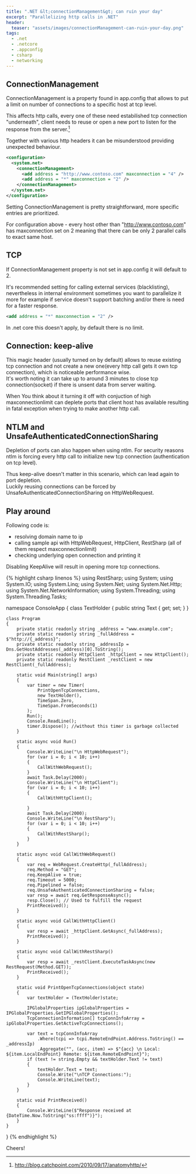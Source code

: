 ```yaml
---
title: ".NET &lt;connectionManagement&gt; can ruin your day"
excerpt: "Parallelizing http calls in .NET"
header:
  teaser: "assets/images/connectionManagement-can-ruin-your-day.png"
tags: 
  - .net
  - .netcore
  - .appconfig
  - csharp
  - networking
--- 
```


## ConnectionManagement

ConnectionManagement is a property found in app.config that allows to put a limit on number of connections to a specific host at tcp level.

This affects http calls, every one of these need estabilished tcp connection "underneath", client needs to reuse or open a new port to listen for the response from the server.[^1]

Together with various http headers it can be misunderstood providing unexpected behaviour.

[^1]: <http://blog.catchpoint.com/2010/09/17/anatomyhttp/>

```xml
<configuration>  
  <system.net>  
    <connectionManagement>  
      <add address = "http://www.contoso.com" maxconnection = "4" />  
      <add address = "*" maxconnection = "2" />  
    </connectionManagement>  
  </system.net>  
</configuration>  
```
Setting ConnectionManagement is pretty straightforward, more specific entries are prioritized.

For configuration above - every host other than "http://www.contoso.com" has maxconnection set on 2 meaning that there can be only 2 parallel calls to exact same host.

## TCP

If ConnectionManagement property is not set in app.config it will default to 2.

It's recommended setting for calling external services (blacklisting), nevertheless in internal environment sometimes you want to parallelize it more for example if service doesn't support batching and/or there is need for a faster response.
```xml
<add address = "*" maxconnection = "2" />  
```

In .net core this doesn't apply, by default there is no limit.

## Connection: keep-alive

This magic header (usually turned on by default) allows to reuse existing tcp connection and not create a new one(every http call gets it own tcp connection), which is noticeable performance wise.  
It's worth noting it can take up to around 3 minutes to close tcp connection(socket) if there is unsent data from server waiting.

When You think about it turning it off with conjuction of high maxconnectionlimit can deplete ports that client host has available resulting in fatal exception when trying to make another http call.

## NTLM and UnsafeAuthenticatedConnectionSharing

Depletion of ports can also happen when using ntlm.
For security reasons ntlm is forcing every http call to initialize new tcp connection (authentication on tcp level).

Thus keep-alive doesn't matter in this scenario, which can lead again to port depletion.  
Luckily reusing connections can be forced by UnsafeAuthenticatedConnectionSharing on HttpWebRequest.

## Play around

Following code is:
* resolving domain name to ip
* calling sample api with HttpWebRequest, HttpClient, RestSharp (all of them respect maxconnectionlimit)
* checking underlying open connection and printing it

Disabling KeepAlive will result in opening more tcp connections.

{% highlight csharp linenos %}
using RestSharp;
using System;
using System.IO;
using System.Linq;
using System.Net;
using System.Net.Http;
using System.Net.NetworkInformation;
using System.Threading;
using System.Threading.Tasks;

namespace ConsoleApp
{
    class TextHolder
    {
        public string Text { get; set; }
    }

    class Program
    {
        private static readonly string _address = "www.example.com";
        private static readonly string _fullAddress = $"http://{_address}";
        private static readonly string _addressIp = Dns.GetHostAddresses(_address)[0].ToString();
        private static readonly HttpClient _httpClient = new HttpClient();
        private static readonly RestClient _restClient = new RestClient(_fullAddress);

        static void Main(string[] args)
        {
            var timer = new Timer(
                PrintOpenTcpConnections,
                new TextHolder(),
                TimeSpan.Zero,
                TimeSpan.FromSeconds(1)
            );
            Run();
            Console.ReadLine();
            timer.Dispose(); //without this timer is garbage collected
        }

        static async void Run()
        {
            Console.WriteLine("\n HttpWebRequest");
            for (var i = 0; i < 10; i++)
            {
                CallWithWebRequest();
            }
            await Task.Delay(2000);
            Console.WriteLine("\n HttpClient");
            for (var i = 0; i < 10; i++)
            {
                CallWithHttpClient();

            }
            await Task.Delay(2000);
            Console.WriteLine("\n RestSharp");
            for (var i = 0; i < 10; i++)
            {
                CallWithRestSharp();
            }
        }

        static async void CallWithWebRequest()
        {
            var req = WebRequest.CreateHttp(_fullAddress);
            req.Method = "GET";
            req.KeepAlive = true;
            req.Timeout = 5000;
            req.Pipelined = false;
            req.UnsafeAuthenticatedConnectionSharing = false;
            var resp = await req.GetResponseAsync();
            resp.Close(); // Used to fulfill the request
            PrintReceived();
        }

        static async void CallWithHttpClient()
        {
            var resp = await _httpClient.GetAsync(_fullAddress);
            PrintReceived();
        }

        static async void CallWithRestSharp()
        {
            var resp = await _restClient.ExecuteTaskAsync(new RestRequest(Method.GET));
            PrintReceived();
        }

        static void PrintOpenTcpConnections(object state)
        {
            var textHolder = (TextHolder)state;

            IPGlobalProperties ipGlobalProperties = IPGlobalProperties.GetIPGlobalProperties();
            TcpConnectionInformation[] tcpConnInfoArray = ipGlobalProperties.GetActiveTcpConnections();

            var text = tcpConnInfoArray
                .Where(tcpi => tcpi.RemoteEndPoint.Address.ToString() == _addressIp)
                .Aggregate("", (acc, item) => $"{acc} \n Local: ${item.LocalEndPoint} Remote: ${item.RemoteEndPoint}");
            if (text != string.Empty && textHolder.Text != text)
            {
                textHolder.Text = text;
                Console.Write("\nTCP Connections:");
                Console.WriteLine(text);
            }
        }

        static void PrintReceived()
        {
            Console.WriteLine($"Response received at {DateTime.Now.ToString("ss:ffff")}");
        }
    }
}
{% endhighlight %}

Cheers!
